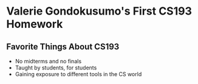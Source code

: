 # Valerie Gondokusumo's First CS193 Homework

## Favorite Things About CS193
- No midterms and no finals
- Taught by students, for students
- Gaining exposure to different tools in the CS world
